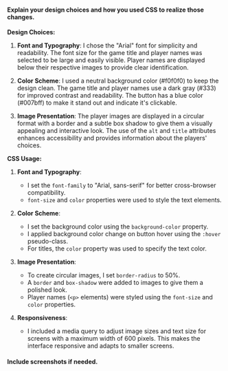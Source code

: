 #### Explain your design choices and how you used CSS to realize those changes.

**Design Choices:**

1. **Font and Typography**: I chose the "Arial" font for simplicity and readability. The font size for the game title and player names was selected to be large and easily visible. Player names are displayed below their respective images to provide clear identification.

2. **Color Scheme**: I used a neutral background color (#f0f0f0) to keep the design clean. The game title and player names use a dark gray (#333) for improved contrast and readability. The button has a blue color (#007bff) to make it stand out and indicate it's clickable.

3. **Image Presentation**: The player images are displayed in a circular format with a border and a subtle box shadow to give them a visually appealing and interactive look. The use of the `alt` and `title` attributes enhances accessibility and provides information about the players' choices.

**CSS Usage:**

1. **Font and Typography**:

   - I set the `font-family` to "Arial, sans-serif" for better cross-browser compatibility.
   - `font-size` and `color` properties were used to style the text elements.

2. **Color Scheme**:

   - I set the background color using the `background-color` property.
   - I applied background color change on button hover using the `:hover` pseudo-class.
   - For titles, the `color` property was used to specify the text color.

3. **Image Presentation**:

   - To create circular images, I set `border-radius` to 50%.
   - A `border` and `box-shadow` were added to images to give them a polished look.
   - Player names (`<p>` elements) were styled using the `font-size` and `color` properties.

4. **Responsiveness**:
   - I included a media query to adjust image sizes and text size for screens with a maximum width of 600 pixels. This makes the interface responsive and adapts to smaller screens.

#### Include screenshots if needed.
